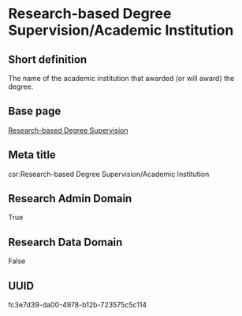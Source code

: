 # Research-based Degree Supervision/Academic Institution
## Short definition
The name of the academic institution that awarded (or will award) the degree.
## Base page
[Research-based Degree Supervision](../../Objects/Research-based%20Degree%20Supervision.md)
## Meta title
csr:Research-based Degree Supervision/Academic Institution
## Research Admin Domain
True
## Research Data Domain
False
## UUID
fc3e7d39-da00-4978-b12b-723575c5c114
